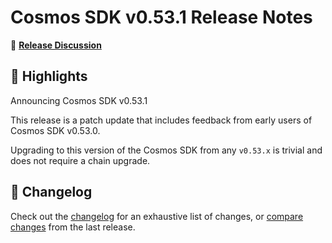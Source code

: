 # Cosmos SDK v0.53.1 Release Notes

💬 [**Release Discussion**](https://github.com/orgs/cosmos/discussions/58)

## 🚀 Highlights

Announcing Cosmos SDK v0.53.1

This release is a patch update that includes feedback from early users of Cosmos SDK v0.53.0.

Upgrading to this version of the Cosmos SDK from any `v0.53.x` is trivial and does not require a chain upgrade.

## 📝 Changelog

Check out the [changelog](https://github.com/cosmos/cosmos-sdk/blob/v0.53.1/CHANGELOG.md) for an exhaustive list of changes, or [compare changes](https://github.com/cosmos/cosmos-sdk/compare/v0.53.0...v0.53.1) from the last release.
